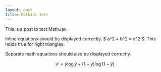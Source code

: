 ```yaml
---
layout: post
title: MathJax Test
---
```


This is a post to test MathJax.

Inline equations should be displayed correctly. $ a^2 + b^2 = c^2 $. This holds true for right triangles.

Separate math equations should also be displayed correctly.

$$ \mathscr{L} = y \log \hat{y} + (1 - y) \log (1 - \hat{y}) $$
